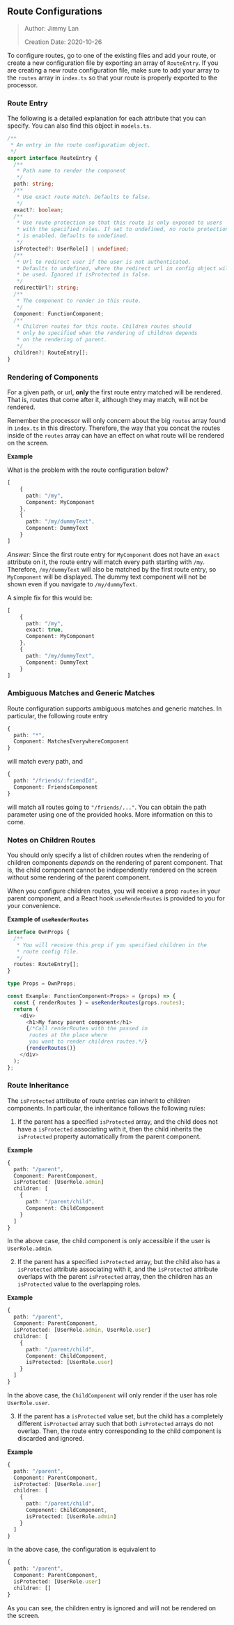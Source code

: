 ## Route Configurations

> Author: Jimmy Lan
>
> Creation Date: 2020-10-26

To configure routes, go to one of the existing files and add your route,
or create a new configuration file by exporting an array of `RouteEntry`.
If you are creating a new route configuration file, make sure to add your
array to the `routes` array in `index.ts` so that your route is properly
exported to the processor.

### Route Entry

The following is a detailed explanation for each attribute that you can specify.
You can also find this object in `models.ts`.

```typescript
/**
 * An entry in the route configuration object.
 */
export interface RouteEntry {
  /**
   * Path name to render the component
   */
  path: string;
  /**
   * Use exact route match. Defaults to false.
   */
  exact?: boolean;
  /**
   * Use route protection so that this route is only exposed to users
   * with the specified roles. If set to undefined, no route protection
   * is enabled. Defaults to undefined.
   */
  isProtected?: UserRole[] | undefined;
  /**
   * Url to redirect user if the user is not authenticated.
   * Defaults to undefined, where the redirect url in config object will
   * be used. Ignored if isProtected is false.
   */
  redirectUrl?: string;
  /**
   * The component to render in this route.
   */
  Component: FunctionComponent;
  /**
   * Children routes for this route. Children routes should
   * only be specified when the rendering of children depends
   * on the rendering of parent.
   */
  children?: RouteEntry[];
}
```

### Rendering of Components

For a given path, or url, **only** the first route entry matched
will be rendered. That is, routes that come after it, although
they may match, will not be rendered.

Remember the processor will only concern about the big `routes` array found in `index.ts`
in this directory. Therefore, the way that you concat the routes inside of the `routes` array
can have an effect on what route will be rendered on the screen.

**Example**

What is the problem with the route configuration below?

```typescript
[
    {
      path: "/my",
      Component: MyComponent
    },
    {
      path: "/my/dummyText",
      Component: DummyText
    }
]
```

*Answer:* Since the first route entry for `MyComponent` does not have an `exact` attribute on it,
the route entry will match every path starting with `/my`. Therefore, `/my/dummyText` will also be
matched by the first route entry, so `MyComponent` will be displayed. The dummy text component will not
be shown even if you navigate to `/my/dummyText`.

A simple fix for this would be:
```typescript
[
    {
      path: "/my",
      exact: true,
      Component: MyComponent
    },
    {
      path: "/my/dummyText",
      Component: DummyText
    }
]
```

### Ambiguous Matches and Generic Matches

Route configuration supports ambiguous matches and generic matches. In particular, the following
route entry

```typescript
{
  path: "*",
  Component: MatchesEverywhereComponent
}
```

will match every path, and

```typescript
{
  path: "/friends/:friendId",
  Component: FriendsComponent
}
```

will match all routes going to `"/friends/..."`.
You can obtain the path parameter using one of the provided hooks.
More information on this to come.

### Notes on Children Routes

You should only specify a list of children routes when the rendering of
children components _depends_ on the rendering of parent component.
That is, the child component cannot be independently rendered on the screen
without some rendering of the parent component.

When you configure children routes, you will receive a prop `routes` in your parent
component, and a React hook `useRenderRoutes` is provided to you
for your convenience.

**Example of `useRenderRoutes`**

```typescript
interface OwnProps {
  /**
   * You will receive this prop if you specified children in the
   * route config file.
   */
  routes: RouteEntry[];
}

type Props = OwnProps;

const Example: FunctionComponent<Props> = (props) => {
  const { renderRoutes } = useRenderRoutes(props.routes);
  return (
    <div>
      <h1>My fancy parent component</h1>
      {/*Call renderRoutes with the passed in
       routes at the place where
       you want to render children routes.*/}
      {renderRoutes()}
    </div>
  );
};
```

### Route Inheritance

The `isProtected` attribute of route entries can inherit to children components.
In particular, the inheritance follows the following rules:

1. If the parent has a specified `isProtected` array, and the child does not have a
   `isProtected` associating with it, then the child inherits the `isProtected` property
   automatically from the parent component.

**Example**

```typescript
{
  path: "/parent",
  Component: ParentComponent,
  isProtected: [UserRole.admin]
  children: [
    {
      path: "/parent/child",
      Component: ChildComponent
    }
  ]
}
```

In the above case, the child component is only accessible if the user is `UserRole.admin`.

2. If the parent has a specified `isProtected` array, but the child also has a
   `isProtected` attribute associating with it, and the `isProtected` attribute overlaps
   with the parent `isProtected` array, then the children has an `isProtected` value to
   the overlapping roles.

**Example**

```typescript
{
  path: "/parent",
  Component: ParentComponent,
  isProtected: [UserRole.admin, UserRole.user]
  children: [
    {
      path: "/parent/child",
      Component: ChildComponent,
      isProtected: [UserRole.user]
    }
  ]
}
```

In the above case, the `ChildComponent` will only render if the user has role `UserRole.user`.

3. If the parent has a `isProtected` value set, but the child has a completely different
   `isProtected` array such that both `isProtected` arrays do not overlap.
   Then, the route entry corresponding to the child component is discarded and ignored.

**Example**

```typescript
{
  path: "/parent",
  Component: ParentComponent,
  isProtected: [UserRole.user]
  children: [
    {
      path: "/parent/child",
      Component: ChildComponent,
      isProtected: [UserRole.admin]
    }
  ]
}
```

In the above case, the configuration is equivalent to

```typescript
{
  path: "/parent",
  Component: ParentComponent,
  isProtected: [UserRole.user]
  children: []
}
```

As you can see, the children entry is ignored and will not be rendered
on the screen.
